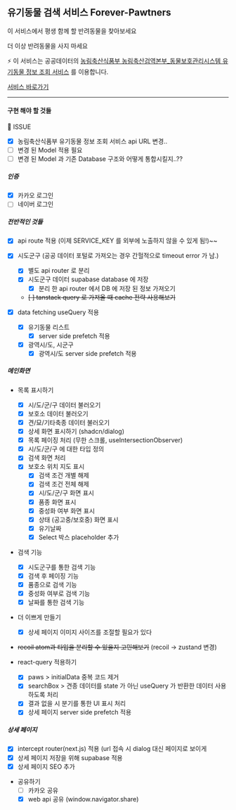 ## 유기동물 검색 서비스 Forever-Pawtners

이 서비스에서 평생 함께 할 반려동물을 찾아보세요

더 이상 반려동물을 사지 마세요

⚡️ 이 서비스는
공공데이터의 [농림축산식품부 농림축산검역본부\_동물보호관리시스템 유기동물 정보 조회 서비스](https://www.data.go.kr/tcs/dss/selectApiDataDetailView.do?publicDataPk=15098931)
를 이용합니다.

[서비스 바로가기](https://forever-pawtners.vercel.app)

---

#### 구현 해야 할 것들

🤯 ISSUE

- [x] 농림축산식품부 유기동물 정보 조회 서비스 api URL 변경..
- [ ] 변경 된 Model 적용 필요
- [ ] 변경 된 Model 과 기존 Database 구조와 어떻게 통합시킬지..??

##### 인증

- [x] 카카오 로그인
- [ ] 네이버 로그인

##### 전반적인 것들

- [x] api route 적용 (이제 SERVICE_KEY 를 외부에 노출하지 않을 수 있게 됨!)~~
- [x] 시도군구 (공공 데이터 포털로 가져오는 경우 간헐적으로 timeout error 가 남.)

  - [x] 별도 api router 로 분리
  - [x] 시도군구 데이터 supabase database 에 저장
    - [x] 분리 한 api router 에서 DB 에 저장 된 정보 가져오기
  - ~~[ ] tanstack query 로 가져올 때 cache 전략 사용해보기~~

- [x] data fetching useQuery 적용
  - [x] 유기동물 리스트
    - [x] server side prefetch 적용
  - [x] 광역시/도, 시군구
    - [x] 광역시/도 server side prefetch 적용

##### 메인화면

- 목록 표시하기

  - [x] 시/도/군/구 데이터 불러오기
  - [x] 보호소 데이터 불러오기
  - [x] 견/묘/기타축종 데이터 불러오기
  - [x] 상세 화면 표시하기 (shadcn/dialog)
  - [x] 목록 페이징 처리 (무한 스크롤, useIntersectionObserver)
  - [x] 시/도/군/구 에 대한 타입 정의
  - [x] 검색 화면 처리
  - [x] 보호소 위치 지도 표시
    - [x] 검색 조건 개별 해제
    - [x] 검색 조건 전체 해제
    - [x] 시/도/군/구 화면 표시
    - [x] 품종 화면 표시
    - [x] 중성화 여부 화면 표시
    - [x] 상태 (공고중/보호중) 화면 표시
    - [x] 유기날짜
    - [x] Select 박스 placeholder 추가

- 검색 기능

  - [x] 시도군구를 통한 검색 기능
  - [x] 검색 후 페이징 기능
  - [x] 품종으로 검색 기능
  - [x] 중성화 여부로 검색 기능
  - [x] 날짜를 통한 검색 기능

- 더 이쁘게 만들기

  - [x] 상세 페이지 이미지 사이즈를 조절할 필요가 있다

- ~~recoil atom과 타입을 분리할 수 있을지 고민해보기~~ (recoil -> zustand 변경)
- react-query 적용하기
  - [x] paws > initialData 중복 코드 제거
  - [x] searchBox > 견종 데이터를 state 가 아닌 useQuery 가 반환한 데이터 사용하도록 처리
  - [x] 결과 없을 시 분기를 통한 UI 표시 처리
  - [x] 상세 페이지 server side prefetch 적용

##### 상세 페이지

- [x] intercept router(next.js) 적용 (url 접속 시 dialog 대신 페이지로 보이게
- [x] 상세 페이지 저장을 위해 supabase 적용
- [x] 상세 페이지 SEO 추가
- 공유하기
  - [ ] 카카오 공유
  - [x] web api 공유 (window.navigator.share)
